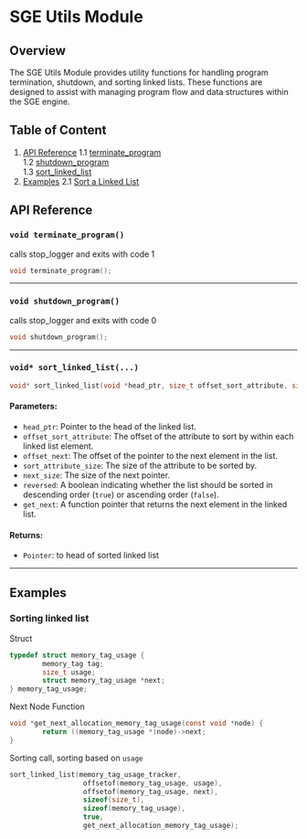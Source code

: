 # SGE Utils Module

## Overview
The SGE Utils Module provides utility functions for handling program termination, shutdown, and sorting linked lists. These functions are designed to assist with managing program flow and data structures within the SGE engine.

## Table of Content

1. [API Reference](#api-reference)
   1.1 [terminate_program](#void-terminate_program)  
   1.2 [shutdown_program](#void-shutdown_program)  
   1.3 [sort_linked_list](#void-sort_linked_list)
2. [Examples](#examples)
   2.1 [Sort a Linked List](#sorting-linked-list)

## API Reference

### `void terminate_program()`
calls stop_logger and exits with code 1
```c
void terminate_program();
```

---

### `void shutdown_program()`
calls stop_logger and exits with code 0
```c
void shutdown_program();
```
---

### `void* sort_linked_list(...)`
```c
void* sort_linked_list(void *head_ptr, size_t offset_sort_attribute, size_t offset_next, size_t sort_attribute_size, size_t next_size, bool reversed, void *(*get_next)(const void *));
```
#### Parameters:
- `head_ptr`: Pointer to the head of the linked list.
- `offset_sort_attribute`: The offset of the attribute to sort by within each linked list element.
- `offset_next`: The offset of the pointer to the next element in the list.
- `sort_attribute_size`: The size of the attribute to be sorted by.
- `next_size`: The size of the next pointer.
- `reversed`: A boolean indicating whether the list should be sorted in descending order (`true`) or ascending order (`false`).
- `get_next`: A function pointer that returns the next element in the linked list.

#### Returns:
- `Pointer`: to head of sorted linked list

---

## Examples

### Sorting linked list
 Struct
```c
typedef struct memory_tag_usage {
        memory_tag tag;
        size_t usage;
        struct memory_tag_usage *next;
} memory_tag_usage;
```
Next Node Function
```c
void *get_next_allocation_memory_tag_usage(const void *node) {
        return ((memory_tag_usage *)node)->next;
}
```
Sorting call, sorting based on `usage`
```c
sort_linked_list(memory_tag_usage_tracker, 
                  offsetof(memory_tag_usage, usage), 
                  offsetof(memory_tag_usage, next), 
                  sizeof(size_t), 
                  sizeof(memory_tag_usage), 
                  true, 
                  get_next_allocation_memory_tag_usage);
```
